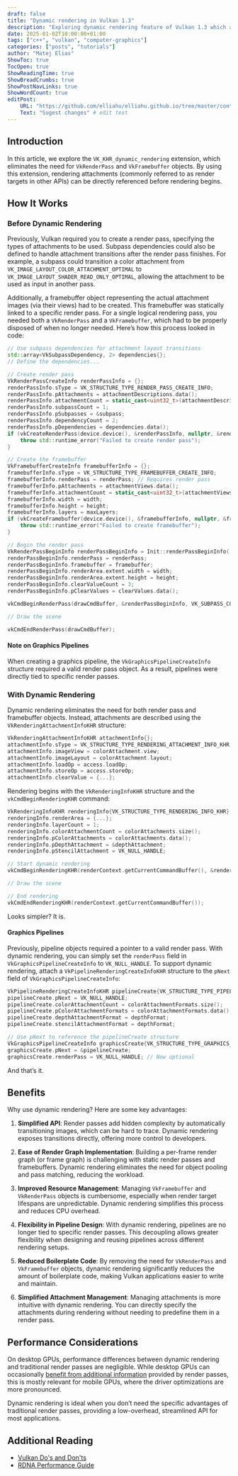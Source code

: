 ```yaml
---
draft: false
title: "Dynamic rendering in Vulkan 1.3"
description: "Exploring dynamic rendering feature of Vulkan 1.3 which aims to simplify rendering by removing need for VkRenderPass and VkFramebuffer objects"
date: 2025-01-02T10:00:00+01:00
tags: ["c++", "vulkan", "computer-graphics"]
categories: ["posts", "tutorials"]
author: "Matej Elias"
ShowToc: true
TocOpen: true
ShowReadingTime: true
ShowBreadCrumbs: true
ShowPostNavLinks: true
ShowWordCount: true
editPost:
    URL: "https://github.com/elliahu/elliahu.github.io/tree/master/content/posts/vulkan-dynamic-rendering/"
    Text: "Sugest changes" # edit text
---
```

## Introduction
In this article, we explore the `VK_KHR_dynamic_rendering` extension, which eliminates the need for `VkRenderPass` and `VkFramebuffer` objects. By using this extension, rendering attachments (commonly referred to as render targets in other APIs) can be directly referenced before rendering begins.

## How It Works
### Before Dynamic Rendering
Previously, Vulkan required you to create a render pass, specifying the types of attachments to be used. Subpass dependencies could also be defined to handle attachment transitions after the render pass finishes. For example, a subpass could transition a color attachment from `VK_IMAGE_LAYOUT_COLOR_ATTACHMENT_OPTIMAL` to `VK_IMAGE_LAYOUT_SHADER_READ_ONLY_OPTIMAL`, allowing the attachment to be used as input in another pass.

Additionally, a framebuffer object representing the actual attachment images (via their views) had to be created. This framebuffer was statically linked to a specific render pass. For a single logical rendering pass, you needed both a `VkRenderPass` and a `VkFramebuffer`, which had to be properly disposed of when no longer needed. Here’s how this process looked in code:

```cpp
// Use subpass dependencies for attachment layout transitions
std::array<VkSubpassDependency, 2> dependencies{};
// Define the dependencies...

// Create render pass
VkRenderPassCreateInfo renderPassInfo = {};
renderPassInfo.sType = VK_STRUCTURE_TYPE_RENDER_PASS_CREATE_INFO;
renderPassInfo.pAttachments = attachmentDescriptions.data();
renderPassInfo.attachmentCount = static_cast<uint32_t>(attachmentDescriptions.size());
renderPassInfo.subpassCount = 1;
renderPassInfo.pSubpasses = &subpass;
renderPassInfo.dependencyCount = 2;
renderPassInfo.pDependencies = dependencies.data();
if (vkCreateRenderPass(device.device(), &renderPassInfo, nullptr, &renderPass) != VK_SUCCESS) {
    throw std::runtime_error("Failed to create render pass");
}

// Create the framebuffer
VkFramebufferCreateInfo framebufferInfo = {};
framebufferInfo.sType = VK_STRUCTURE_TYPE_FRAMEBUFFER_CREATE_INFO;
framebufferInfo.renderPass = renderPass; // Requires render pass
framebufferInfo.pAttachments = attachmentViews.data();
framebufferInfo.attachmentCount = static_cast<uint32_t>(attachmentViews.size());
framebufferInfo.width = width;
framebufferInfo.height = height;
framebufferInfo.layers = maxLayers;
if (vkCreateFramebuffer(device.device(), &framebufferInfo, nullptr, &framebuffer) != VK_SUCCESS) {
    throw std::runtime_error("Failed to create framebuffer");
}

// Begin the render pass
VkRenderPassBeginInfo renderPassBeginInfo = Init::renderPassBeginInfo();
renderPassBeginInfo.renderPass = renderPass;
renderPassBeginInfo.framebuffer = framebuffer;
renderPassBeginInfo.renderArea.extent.width = width;
renderPassBeginInfo.renderArea.extent.height = height;
renderPassBeginInfo.clearValueCount = 3;
renderPassBeginInfo.pClearValues = clearValues.data();

vkCmdBeginRenderPass(drawCmdBuffer, &renderPassBeginInfo, VK_SUBPASS_CONTENTS_INLINE);

// Draw the scene

vkCmdEndRenderPass(drawCmdBuffer);
```

#### Note on Graphics Pipelines
When creating a graphics pipeline, the `VkGraphicsPipelineCreateInfo` structure required a valid render pass object. As a result, pipelines were directly tied to specific render passes.

### With Dynamic Rendering
Dynamic rendering eliminates the need for both render pass and framebuffer objects. Instead, attachments are described using the `VkRenderingAttachmentInfoKHR` structure:

```cpp
VkRenderingAttachmentInfoKHR attachmentInfo{};
attachmentInfo.sType = VK_STRUCTURE_TYPE_RENDERING_ATTACHMENT_INFO_KHR;
attachmentInfo.imageView = colorAttachment.view;
attachmentInfo.imageLayout = colorAttachment.layout;
attachmentInfo.loadOp = access.loadOp;
attachmentInfo.storeOp = access.storeOp;
attachmentInfo.clearValue = {...};
```

Rendering begins with the `VkRenderingInfoKHR` structure and the `vkCmdBeginRenderingKHR` command:

```cpp
VkRenderingInfoKHR renderingInfo{VK_STRUCTURE_TYPE_RENDERING_INFO_KHR};
renderingInfo.renderArea = {...};
renderingInfo.layerCount = 1;
renderingInfo.colorAttachmentCount = colorAttachments.size();
renderingInfo.pColorAttachments = colorAttachments.data();
renderingInfo.pDepthAttachment = &depthAttachment;
renderingInfo.pStencilAttachment = VK_NULL_HANDLE;

// Start dynamic rendering
vkCmdBeginRenderingKHR(renderContext.getCurrentCommandBuffer(), &renderingInfo);

// Draw the scene

// End rendering
vkCmdEndRenderingKHR(renderContext.getCurrentCommandBuffer());
```

Looks simpler? It is.

#### Graphics Pipelines
Previously, pipeline objects required a pointer to a valid render pass. With dynamic rendering, you can simply set the `renderPass` field in `VkGraphicsPipelineCreateInfo` to `VK_NULL_HANDLE`. To support dynamic rendering, attach a `VkPipelineRenderingCreateInfoKHR` structure to the `pNext` field of `VkGraphicsPipelineCreateInfo`:

```cpp
VkPipelineRenderingCreateInfoKHR pipelineCreate{VK_STRUCTURE_TYPE_PIPELINE_RENDERING_CREATE_INFO_KHR};
pipelineCreate.pNext = VK_NULL_HANDLE;
pipelineCreate.colorAttachmentCount = colorAttachmentFormats.size();
pipelineCreate.pColorAttachmentFormats = colorAttachmentFormats.data();
pipelineCreate.depthAttachmentFormat = depthFormat;
pipelineCreate.stencilAttachmentFormat = depthFormat;

// Use pNext to reference the pipelineCreate structure
VkGraphicsPipelineCreateInfo graphicsCreate{VK_STRUCTURE_TYPE_GRAPHICS_PIPELINE_CREATE_INFO};
graphicsCreate.pNext = &pipelineCreate;
graphicsCreate.renderPass = VK_NULL_HANDLE; // Now optional
```

And that’s it.

## Benefits
Why use dynamic rendering? Here are some key advantages:

1. **Simplified API**: Render passes add hidden complexity by automatically transitioning images, which can be hard to trace. Dynamic rendering exposes transitions directly, offering more control to developers.

2. **Ease of Render Graph Implementation**: Building a per-frame render graph (or frame graph) is challenging with static render passes and framebuffers. Dynamic rendering eliminates the need for object pooling and pass matching, reducing the workload.

3. **Improved Resource Management**: Managing `VkFramebuffer` and `VkRenderPass` objects is cumbersome, especially when render target lifespans are unpredictable. Dynamic rendering simplifies this process and reduces CPU overhead.

4. **Flexibility in Pipeline Design**: With dynamic rendering, pipelines are no longer tied to specific render passes. This decoupling allows greater flexibility when designing and reusing pipelines across different rendering setups.

5. **Reduced Boilerplate Code**: By removing the need for `VkRenderPass` and `VkFramebuffer` objects, dynamic rendering significantly reduces the amount of boilerplate code, making Vulkan applications easier to write and maintain.

6. **Simplified Attachment Management**: Managing attachments is more intuitive with dynamic rendering. You can directly specify the attachments during rendering without needing to predefine them in a render pass.

## Performance Considerations
On desktop GPUs, performance differences between dynamic rendering and traditional render passes are negligible. While desktop GPUs can occasionally [benefit from additional information](https://gpuopen.com/learn/vulkan-renderpasses/) provided by render passes, this is mostly relevant for mobile GPUs, where the driver optimizations are more pronounced.

Dynamic rendering is ideal when you don’t need the specific advantages of traditional render passes, providing a low-overhead, streamlined API for most applications.

## Additional Reading
- [Vulkan Do's and Don'ts](https://developer.nvidia.com/blog/vulkan-dos-donts/)
- [RDNA Performance Guide](https://gpuopen.com/learn/rdna-performance-guide/)

